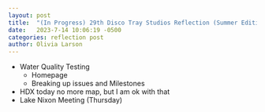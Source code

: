 ```yaml
---
layout: post
title:  "(In Progress) 29th Disco Tray Studios Reflection (Summer Edition) "
date:   2023-7-14 10:06:19 -0500
categories: reflection post
author: Olivia Larson
---
```

- Water Quality Testing 
    - Homepage 
    - Breaking up issues and Milestones 
- HDX today no more map, but I am ok with that 
- Lake Nixon Meeting (Thursday)